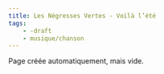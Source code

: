 ```yaml
---
title: Les Négresses Vertes - Voilà l’été
tags:
    - -draft
    - musique/chanson
---
```


Page créée automatiquement, mais vide.
